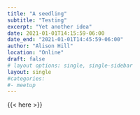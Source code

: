 ```yaml
---
title: "A seedling"
subtitle: "Testing"
excerpt: "Yet another idea"
date: 2021-01-01T14:15:59-06:00
date_end: "2021-01-01T14:45:59-06:00"
author: "Alison Hill"
location: "Online"
draft: false
# layout options: single, single-sidebar
layout: single
#categories:
#- meetup
---
```


{{< here >}}
